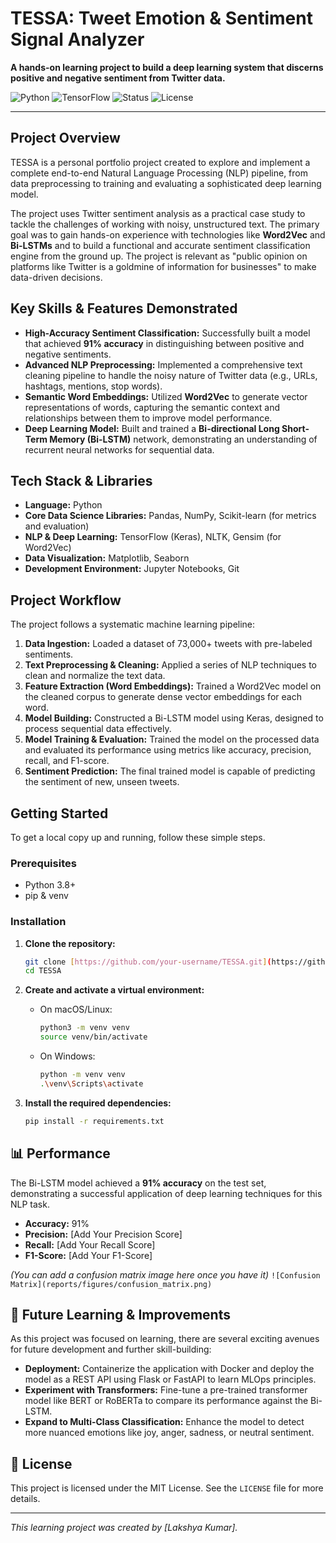 # TESSA: Tweet Emotion & Sentiment Signal Analyzer

**A hands-on learning project to build a deep learning system that discerns positive and negative sentiment from Twitter data.**

![Python](https://img.shields.io/badge/Python-3.9%2B-blue.svg)
![TensorFlow](https://img.shields.io/badge/TensorFlow-2.x-orange.svg)
![Status](https://img.shields.io/badge/Status-Learning%20Project-brightgreen.svg)
![License](https://img.shields.io/badge/License-MIT-green.svg)

---

## Project Overview

TESSA is a personal portfolio project created to explore and implement a complete end-to-end Natural Language Processing (NLP) pipeline, from data preprocessing to training and evaluating a sophisticated deep learning model.

The project uses Twitter sentiment analysis as a practical case study to tackle the challenges of working with noisy, unstructured text. The primary goal was to gain hands-on experience with technologies like **Word2Vec** and **Bi-LSTMs** and to build a functional and accurate sentiment classification engine from the ground up. The project is relevant as "public opinion on platforms like Twitter is a goldmine of information for businesses" to make data-driven decisions.

## Key Skills & Features Demonstrated

* **High-Accuracy Sentiment Classification:** Successfully built a model that achieved **91% accuracy** in distinguishing between positive and negative sentiments.
* **Advanced NLP Preprocessing:** Implemented a comprehensive text cleaning pipeline to handle the noisy nature of Twitter data (e.g., URLs, hashtags, mentions, stop words).
* **Semantic Word Embeddings:** Utilized **Word2Vec** to generate vector representations of words, capturing the semantic context and relationships between them to improve model performance.
* **Deep Learning Model:** Built and trained a **Bi-directional Long Short-Term Memory (Bi-LSTM)** network, demonstrating an understanding of recurrent neural networks for sequential data.

## Tech Stack & Libraries

* **Language:** Python
* **Core Data Science Libraries:** Pandas, NumPy, Scikit-learn (for metrics and evaluation)
* **NLP & Deep Learning:** TensorFlow (Keras), NLTK, Gensim (for Word2Vec)
* **Data Visualization:** Matplotlib, Seaborn
* **Development Environment:** Jupyter Notebooks, Git

## Project Workflow

The project follows a systematic machine learning pipeline:

1.  **Data Ingestion:** Loaded a dataset of 73,000+ tweets with pre-labeled sentiments.
2.  **Text Preprocessing & Cleaning:** Applied a series of NLP techniques to clean and normalize the text data.
3.  **Feature Extraction (Word Embeddings):** Trained a Word2Vec model on the cleaned corpus to generate dense vector embeddings for each word.
4.  **Model Building:** Constructed a Bi-LSTM model using Keras, designed to process sequential data effectively.
5.  **Model Training & Evaluation:** Trained the model on the processed data and evaluated its performance using metrics like accuracy, precision, recall, and F1-score.
6.  **Sentiment Prediction:** The final trained model is capable of predicting the sentiment of new, unseen tweets.

## Getting Started

To get a local copy up and running, follow these simple steps.

### Prerequisites

* Python 3.8+
* pip & venv

### Installation

1.  **Clone the repository:**
    ```sh
    git clone [https://github.com/your-username/TESSA.git](https://github.com/your-username/TESSA.git)
    cd TESSA
    ```

2.  **Create and activate a virtual environment:**
    * On macOS/Linux:
        ```sh
        python3 -m venv venv
        source venv/bin/activate
        ```
    * On Windows:
        ```sh
        python -m venv venv
        .\venv\Scripts\activate
        ```

3.  **Install the required dependencies:**
    ```sh
    pip install -r requirements.txt
    ```

## 📊 Performance

The Bi-LSTM model achieved a **91% accuracy** on the test set, demonstrating a successful application of deep learning techniques for this NLP task.

* **Accuracy:** 91%
* **Precision:** [Add Your Precision Score]
* **Recall:** [Add Your Recall Score]
* **F1-Score:** [Add Your F1-Score]

*(You can add a confusion matrix image here once you have it)*
`![Confusion Matrix](reports/figures/confusion_matrix.png)`

## 🔮 Future Learning & Improvements

As this project was focused on learning, there are several exciting avenues for future development and further skill-building:

* **Deployment:** Containerize the application with Docker and deploy the model as a REST API using Flask or FastAPI to learn MLOps principles.
* **Experiment with Transformers:** Fine-tune a pre-trained transformer model like BERT or RoBERTa to compare its performance against the Bi-LSTM.
* **Expand to Multi-Class Classification:** Enhance the model to detect more nuanced emotions like joy, anger, sadness, or neutral sentiment.

## 📄 License

This project is licensed under the MIT License. See the `LICENSE` file for more details.

---

_This learning project was created by [Lakshya Kumar]._
